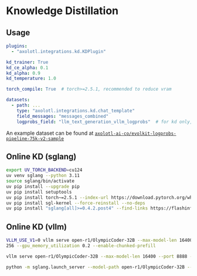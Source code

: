 # Knowledge Distillation

## Usage

```yaml
plugins:
  - "axolotl.integrations.kd.KDPlugin"

kd_trainer: True
kd_ce_alpha: 0.1
kd_alpha: 0.9
kd_temperature: 1.0

torch_compile: True  # torch>=2.5.1, recommended to reduce vram

datasets:
  - path: ...
    type: "axolotl.integrations.kd.chat_template"
    field_messages: "messages_combined"
    logprobs_field: "llm_text_generation_vllm_logprobs"  # for kd only, field of logprobs
```

An example dataset can be found at [`axolotl-ai-co/evolkit-logprobs-pipeline-75k-v2-sample`](https://huggingface.co/datasets/axolotl-ai-co/evolkit-logprobs-pipeline-75k-v2-sample)

## Online KD (sglang)

```bash
export UV_TORCH_BACKEND=cu124
uv venv sglang --python 3.11
source sglang/bin/activate
uv pip install --upgrade pip
uv pip install setuptools
uv pip install torch~=2.5.1 --index-url https://download.pytorch.org/whl/cu124
uv pip install sgl-kernel --force-reinstall --no-deps
uv pip install "sglang[all]>=0.4.2.post4" --find-links https://flashinfer.ai/whl/cu124/torch2.5/flashinfer/
```

## Online KD (vllm)

```bash
VLLM_USE_V1=0 vllm serve open-r1/OlympicCoder-32B --max-model-len 16400 --port 8888 --max-logprobs 128 --return-tokens-as-token-ids --tensor-parallel-size 8 --max-num-seqs
256 --gpu_memory_utilization 0.2 --enable-chunked-prefill
```

```bash
vllm serve open-r1/OlympicCoder-32B --max-model-len 16400 --port 8888 --max-logprobs 128 --return-tokens-as-token-ids --tensor-parallel-size 8 --no-enable-prefix-caching --gpu-memory-utilization 0.3 --max-num-batched-tokens 131072 --host 0.0.0.0
```


```bash
python -m sglang.launch_server --model-path open-r1/OlympicCoder-32B --tensor-parallel-size 8 --port 8080 --host 0.0.0.0 --max-running-requests 256 --context-length 16400 --mem-fraction-static 0.2 --schedule-conservativeness 0.3 --chunked-prefill-size 131072 --schedule-policy fcfs --skip-tokenizer-init
```
